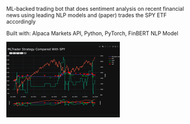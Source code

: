 ML-backed trading bot that does sentiment analysis on recent financial news using leading NLP models and (paper) trades the SPY ETF accordingly


Built with: Alpaca Markets API, Python, PyTorch, FinBERT NLP Model

![Screenshot](mltrader-ss.png)
